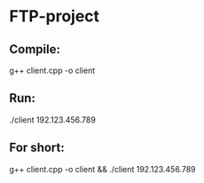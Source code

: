 # FTP-project

## Compile:
g++ client.cpp -o client

## Run:
./client 192.123.456.789

## For short:
g++ client.cpp -o client && ./client 192.123.456.789
